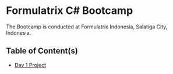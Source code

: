 # Formulatrix C# Bootcamp

The Bootcamp is conducted at Formulatrix Indonesia, Salatiga City, Indonesia.

## Table of Content(s)
- [Day 1 Project](https://github.com/yudharisandy/Bootcamp-Formulatrix-C-/tree/main/Day%201)

